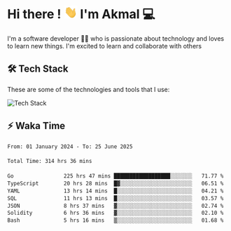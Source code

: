 # Hi there ! <img src="https://github.com/ABSphreak/ABSphreak/blob/master/gifs/Hi.gif" width="30"> I'm Akmal  💻

I'm a software developer 👨‍💻 who is passionate about technology and loves to learn new things. I'm excited to learn and collaborate with others

## 🛠️ Tech Stack

These are some of the technologies and tools that I use:

![Tech Stack](https://skillicons.dev/icons?i=typescript,nodejs,javascript,express,nest,sequelize,go,rabbitmq,python,solidity,react,vue,next,nuxtjs,webpack,vite,tailwindcss,bootstrap,css,scss,html,vercel,firebase,heroku,netlify,docker,postgresql,mongodb,redis,mysql,graphql,git,github,gitlab,vscode,figma,postman,pytorch,tensorflow,bash)

## ⚡ Waka Time
<!--START_SECTION:waka-->

```txt
From: 01 January 2024 - To: 25 June 2025

Total Time: 314 hrs 36 mins

Go                225 hrs 47 mins ██████████████████░░░░░░░   71.77 %
TypeScript        20 hrs 28 mins  █▓░░░░░░░░░░░░░░░░░░░░░░░   06.51 %
YAML              13 hrs 14 mins  █░░░░░░░░░░░░░░░░░░░░░░░░   04.21 %
SQL               11 hrs 13 mins  █░░░░░░░░░░░░░░░░░░░░░░░░   03.57 %
JSON              8 hrs 37 mins   ▓░░░░░░░░░░░░░░░░░░░░░░░░   02.74 %
Solidity          6 hrs 36 mins   ▓░░░░░░░░░░░░░░░░░░░░░░░░   02.10 %
Bash              5 hrs 16 mins   ▒░░░░░░░░░░░░░░░░░░░░░░░░   01.68 %
```

<!--END_SECTION:waka-->


